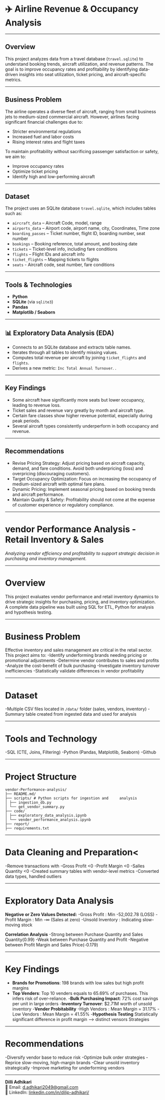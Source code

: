 # ✈️ Airline Revenue & Occupancy Analysis

---

##  Overview

This project analyzes data from a travel database (`travel.sqlite`) to understand booking trends, aircraft utilization, and revenue patterns. The goal is to improve occupancy rates and profitability by identifying data-driven insights into seat utilization, ticket pricing, and aircraft-specific metrics.

---

##  Business Problem

The airline operates a diverse fleet of aircraft, ranging from small business jets to medium-sized commercial aircraft. However, airlines facing significant financial challenges due to:

- Stricter environmental regulations
- Increased fuel and labor costs
- Rising interest rates and flight taxes

To maintain profitability without sacrificing passenger satisfaction or safety, we aim to:

- Improve occupancy rates
- Optimize ticket pricing
- Identify high and low-performing aircraft

---

## Dataset

The project uses an SQLite database `travel.sqlite`, which includes tables such as:

- `aircraft_data` – Aircraft Code, model, range
- `airports_data` – Airport code, airport name, city, Coordinates, Time zone
- `boarding_passes` – Ticket number, flight ID, boarding number, seat number
- `bookings` – Booking reference, total amount, and booking date
- `tickets` – Ticket-level info, including fare conditions
- `flights` – Flight IDs and aircraft info
- `ticket_flights` – Mapping tickets to flights
- `seats` - Aircraft code, seat number, fare conditions

---

## Tools & Technologies

- **Python**
- **SQLite** (via `sqlite3`)
- **Pandas**
- **Matplotlib / Seaborn** 


---

## 📊 Exploratory Data Analysis (EDA)

- Connects to an SQLite database and extracts table names.
- Iterates through all tables to identify missing values.
- Computes total revenue per aircraft by joining `ticket_flights` and `flights`.
- Derives a new metric: `Inc Total Annual Turnover`.
.
---

## Key Findings

- Some aircraft have significantly more seats but lower occupancy, leading to revenue loss.
- Ticket sales and revenue vary greatly by month and aircraft type.
- Certain fare classes show higher revenue potential, especially during peak periods.
- Several aircraft types consistently underperform in both occupancy and revenue.

---

## Recommendations
- Revise Pricing Strategy: Adjust pricing based on aircraft capacity, demand, and fare conditions. Avoid both underpricing (loss) and overpricing (discouraging customers).
- Target Occupancy Optimization: Focus on increasing the occupancy of medium-sized aircraft with optimal fare plans.
- Dynamic Pricing: Implement seasonal pricing based on booking trends and aircraft performance.
- Maintain Quality & Safety: Profitability should not come at the expense of customer experience or regulatory compliance.

---
# vendor Performance Analysis - Retail Inventory & Sales

_Analyzing vendor efficiency and profitability to  support strategic decision in purchasing and inventory management._

---

# Overview
This project evaluates vendor performance and retail inventory dynamics to drive strategic insights for purchasing, pricing, and inventory optimization. A complete data pipeline was built using SQL for ETL, Python for analysis and hypothesis testing.

---
# Business Problem
Effective inventory and sales management are critical in the retail sector. This project aims to:
-Identify underforming brands needing pricing or promotional adjustments
-Determine vendor contributes to sales and profits
-Analyze the cost-benefit of bulk purchasing 
-Investigate inventory turnover inefficiencies
-Statistically validate differences in vendor profitability


---

# Dataset

-Multiple CSV files located in `/data/` folder (sales, vendors, inventory)
-Summary table created from ingested data and used for analysis

---

# Tools and Technology

-SQL (CTE, Joins, Filtering)
-Python (Pandas, Matplotlib, Seaborn)
-Github

---
# Project Structure
```
vendor-Performance-analysis/
├── README.md/ 
├── scripts/ # Python scripts for ingestion and     analysis
│ ├── ingestion_db.py
│ └── get_vendor_summary.py
├── code/ 
│ ├── exploratory_data_analysis.ipynb
│ └── vender_performance_analysis.ipynb
├── report/ 
├── requirements.txt 

```
---
# Data Cleaning and Preparation<

-Remove transactions with
  -Gross Profit <0
  -Profit Margin <0
  -Salles Quantity <0
-Created summary tables with vendor-level metrics
-Converted data types, handled outliers

---
# Exploratory Data Analysis

**Negative or Zero Values Detected:**
-Gross Profit : Min -52,002.78 (LOSS)
-Profit Margin : Min -∞ (Sales at zero)
-Unsold Inventory : Indicating slow-moving stock

**Correlation Analysis**
-Strong between Purchase Quantity and Sales Quantity(0.99)
-Weak between  Purchase Quantity and Profit
-Negative between Profit Margin and Sales Price(-0.179)

---
# Key Findings 

- **Brands for Promotions**: 198 brands with low sales but high profit margins
- **Top Venders**: Top 10 venders equals to 65.69% of purchases. This infers risk of over-reliance.
-**Bulk Purchasing Impact**: 72% cost savings per unit in large orders
-**Inventory Turnover**: $2.71M worth of unsold inventory
-**Vender Probitability** 
    -High Vendors : Mean Margin = 31.17%
    -Low Vendors  : Mean Margin = 41.55%
-**Hypothesis Testing** Statistically significant difference in profit margin --> distinct vensors Strategies



---
#  Recommendations
-Diversify vendor base to reduce risk 
-Optimize bulk order strategies
-Reprice slow-moving, high-margin brands 
-Clear unsold inventory strategically 
-Improve marketing for underforming vendors

---

**Dilli Adhikari**  
📧 Email: [d.adhikari2049@gmail.com](mailto:d.adhikari2049@gmail.com)  
🔗 LinkedIn: [linkedin.com/in/dilip-adhikari/](https://www.linkedin.com/in/dilip-adhikari/)







